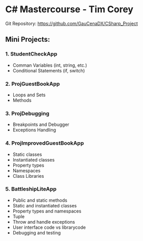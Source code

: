 # C# Mastercourse - Tim Corey

Git Repository:
https://github.com/GauCenaDX/CSharp_Project

## Mini Projects:

### 1. StudentCheckApp

- Comman Variables (int, string, etc.)
- Conditional Statements (if, switch)

### 2. ProjGuestBookApp 

- Loops and Sets
- Methods

### 3. ProjDebugging

- Breakpoints and Debugger
- Exceptions Handling

### 4. ProjImprovedGuestBookApp

- Static classes
- Instantiated classes
- Property types
- Namespaces
- Class Libraries

### 5. BattleshipLiteApp

- Public and static methods
- Static and instantiated classes
- Property types and namespaces
- Tuple
- Throw and handle exceptions
- User interface code vs librarycode
- Debugging and testing

